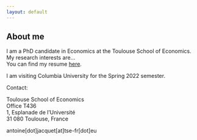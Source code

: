 ```yaml
---
layout: default
---
```


## About me

I am a PhD candidate in Economics at the Toulouse School of Economics.  
My research interests are...  
You can find my resume [here](assets/images/CV_AJacquet.pdf).  

I am visiting Columbia University for the Spring 2022 semester.


Contact:

Toulouse School of Economics  
Office T436  
1, Esplanade de l’Université  
31 080 Toulouse, France

antoine\[dot\]jacquet\[at\]tse-fr\[dot\]eu
